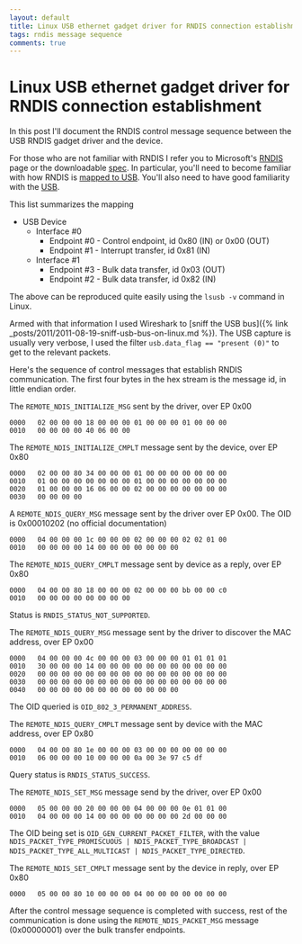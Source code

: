 ```yaml
---
layout: default
title: Linux USB ethernet gadget driver for RNDIS connection establishment
tags: rndis message sequence
comments: true
---
```

# Linux USB ethernet gadget driver for RNDIS connection establishment

In this post I'll document the RNDIS control message sequence between the USB RNDIS gadget driver and the device.

For those who are not familiar with RNDIS I refer you to Microsoft's [RNDIS](https://docs.microsoft.com/en-us/windows-hardware/drivers/network/remote-ndis--rndis-2) page or the downloadable [spec](https://msdn.microsoft.com/en-us/library/ee524902.aspx). In particular, you'll need to become familiar with how RNDIS is [mapped to USB](https://docs.microsoft.com/en-us/windows-hardware/drivers/network/remote-ndis-to-usb-mapping). You'll also need to have good familiarity with the [USB](http://www.ganssle.com/articles/usb.htm).

This list summarizes the mapping

* USB Device
    * Interface #0
        * Endpoint #0 - Control endpoint, id 0x80 (IN) or 0x00 (OUT)
        * Endpoint #1 - Interrupt transfer, id 0x81 (IN)
    * Interface #1
        * Endpoint #3 - Bulk data transfer, id 0x03 (OUT)
        * Endpoint #2 - Bulk data transfer, id 0x82 (IN)

The above can be reproduced quite easily using the `lsusb -v` command in Linux.

Armed with that information I used Wireshark to [sniff the USB bus]({% link _posts/2011/2011-08-19-sniff-usb-bus-on-linux.md %}). The USB capture is usually very verbose, I used the filter `usb.data_flag == "present (0)"` to get to the relevant packets.

Here's the sequence of control messages that establish RNDIS communication. The first four bytes in the hex stream is the message id, in little endian order.

The `REMOTE_NDIS_INITIALIZE_MSG` sent by the driver, over EP 0x00

```text
0000   02 00 00 00 18 00 00 00 01 00 00 00 01 00 00 00
0010   00 00 00 00 40 06 00 00
```

The `REMOTE_NDIS_INITIALIZE_CMPLT` message sent by the device, over EP 0x80

```text
0000   02 00 00 80 34 00 00 00 01 00 00 00 00 00 00 00
0010   01 00 00 00 00 00 00 00 01 00 00 00 00 00 00 00
0020   01 00 00 00 16 06 00 00 02 00 00 00 00 00 00 00
0030   00 00 00 00
```

A `REMOTE_NDIS_QUERY_MSG` message sent by the driver over EP 0x00. The OID is 0x00010202 (no official documentation)

```text
0000   04 00 00 00 1c 00 00 00 02 00 00 00 02 02 01 00
0010   00 00 00 00 14 00 00 00 00 00 00 00
```

The `REMOTE_NDIS_QUERY_CMPLT` message sent by device as a reply, over EP 0x80

```text
0000   04 00 00 80 18 00 00 00 02 00 00 00 bb 00 00 c0
0010   00 00 00 00 00 00 00 00
```

Status is `RNDIS_STATUS_NOT_SUPPORTED`.

The `REMOTE_NDIS_QUERY_MSG` message sent by the driver to discover the MAC address, over EP 0x00

```text
0000   04 00 00 00 4c 00 00 00 03 00 00 00 01 01 01 01
0010   30 00 00 00 14 00 00 00 00 00 00 00 00 00 00 00
0020   00 00 00 00 00 00 00 00 00 00 00 00 00 00 00 00
0030   00 00 00 00 00 00 00 00 00 00 00 00 00 00 00 00
0040   00 00 00 00 00 00 00 00 00 00 00 00
```

The OID queried is `OID_802_3_PERMANENT_ADDRESS`.

The `REMOTE_NDIS_QUERY_CMPLT` message sent by device with the MAC address, over EP 0x80

```text
0000   04 00 00 80 1e 00 00 00 03 00 00 00 00 00 00 00
0010   06 00 00 00 10 00 00 00 0a 00 3e 97 c5 df
```

Query status is `RNDIS_STATUS_SUCCESS`.

The `REMOTE_NDIS_SET_MSG` message send by the driver, over EP 0x00

```text
0000   05 00 00 00 20 00 00 00 04 00 00 00 0e 01 01 00
0010   04 00 00 00 14 00 00 00 00 00 00 00 2d 00 00 00
```

The OID being set is `OID_GEN_CURRENT_PACKET_FILTER`, with the value `NDIS_PACKET_TYPE_PROMISCUOUS | NDIS_PACKET_TYPE_BROADCAST | NDIS_PACKET_TYPE_ALL_MULTICAST | NDIS_PACKET_TYPE_DIRECTED`.

The `REMOTE_NDIS_SET_CMPLT` message sent by the device in reply, over EP 0x80

```text
0000   05 00 00 80 10 00 00 00 04 00 00 00 00 00 00 00
```

After the control message sequence is completed with success, rest of the communication is done using the `REMOTE_NDIS_PACKET_MSG` message (0x00000001) over the bulk transfer endpoints.

